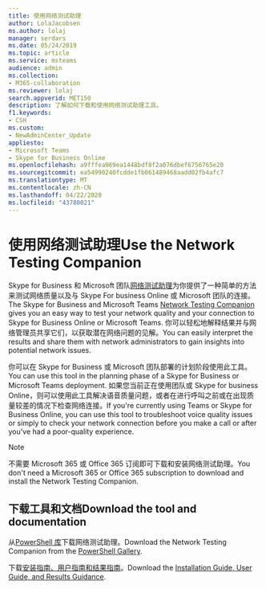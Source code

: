 ```yaml
---
title: 使用网络测试助理
author: LolaJacobsen
ms.author: lolaj
manager: serdars
ms.date: 05/24/2019
ms.topic: article
ms.service: msteams
audience: admin
ms.collection:
- M365-collaboration
ms.reviewer: lolaj
search.appverid: MET150
description: 了解如何下载和使用网络测试助理工具。
f1.keywords:
- CSH
ms.custom:
- NewAdminCenter_Update
appliesto:
- Microsoft Teams
- Skype for Business Online
ms.openlocfilehash: a9fffea969ea1448bdf8f2a076dbef6756765e20
ms.sourcegitcommit: ea54990240fcdde1fb061489468aadd02fb4afc7
ms.translationtype: MT
ms.contentlocale: zh-CN
ms.lasthandoff: 04/22/2020
ms.locfileid: "43780021"
---
```

<a name="use-the-network-testing-companion"></a><span data-ttu-id="bc427-103">使用网络测试助理</span><span class="sxs-lookup"><span data-stu-id="bc427-103">Use the Network Testing Companion</span></span>
=================================

<span data-ttu-id="bc427-104">Skype for Business 和 Microsoft 团队[网络测试助理](https://www.powershellgallery.com/packages/NetworkTestingCompanion/1.5.4)为你提供了一种简单的方法来测试网络质量以及与 Skype For business Online 或 Microsoft 团队的连接。</span><span class="sxs-lookup"><span data-stu-id="bc427-104">The Skype for Business and Microsoft Teams [Network Testing Companion](https://www.powershellgallery.com/packages/NetworkTestingCompanion/1.5.4) gives you an easy way to test your network quality and your connection to Skype for Business Online or Microsoft Teams.</span></span> <span data-ttu-id="bc427-105">你可以轻松地解释结果并与网络管理员共享它们，以获取潜在网络问题的见解。</span><span class="sxs-lookup"><span data-stu-id="bc427-105">You can easily interpret the results and share them with network administrators to gain insights into potential network issues.</span></span>

<span data-ttu-id="bc427-106">你可以在 Skype for Business 或 Microsoft 团队部署的计划阶段使用此工具。</span><span class="sxs-lookup"><span data-stu-id="bc427-106">You can use this tool in the planning phase of a Skype for Business or Microsoft Teams deployment.</span></span> <span data-ttu-id="bc427-107">如果您当前正在使用团队或 Skype for business Online，则可以使用此工具解决语音质量问题，或者在进行呼叫之前或在出现质量较差的情况下检查网络连接。</span><span class="sxs-lookup"><span data-stu-id="bc427-107">If you're currently using Teams or Skype for Business Online, you can use this tool to troubleshoot voice quality issues or simply to check your network connection before you make a call or after you’ve had a poor-quality experience.</span></span>

> [!NOTE]
> <span data-ttu-id="bc427-108">不需要 Microsoft 365 或 Office 365 订阅即可下载和安装网络测试助理。</span><span class="sxs-lookup"><span data-stu-id="bc427-108">You don't need a Microsoft 365 or Office 365 subscription to download and install the Network Testing Companion.</span></span>

## <a name="download-the-tool-and-documentation"></a><span data-ttu-id="bc427-109">下载工具和文档</span><span class="sxs-lookup"><span data-stu-id="bc427-109">Download the tool and documentation</span></span>

<span data-ttu-id="bc427-110">从[PowerShell 库](https://www.powershellgallery.com/packages/NetworkTestingCompanion/1.5.4)下载网络测试助理。</span><span class="sxs-lookup"><span data-stu-id="bc427-110">Download the Network Testing Companion from the [PowerShell Gallery](https://www.powershellgallery.com/packages/NetworkTestingCompanion/1.5.4).</span></span>

<span data-ttu-id="bc427-111">下载[安装指南、用户指南和结果指南](https://github.com/MicrosoftDocs/OfficeDocs-SkypeForBusiness/blob/live/Teams/downloads/network-testing-companion.zip?raw=true)。</span><span class="sxs-lookup"><span data-stu-id="bc427-111">Download the [Installation Guide, User Guide, and Results Guidance](https://github.com/MicrosoftDocs/OfficeDocs-SkypeForBusiness/blob/live/Teams/downloads/network-testing-companion.zip?raw=true).</span></span>